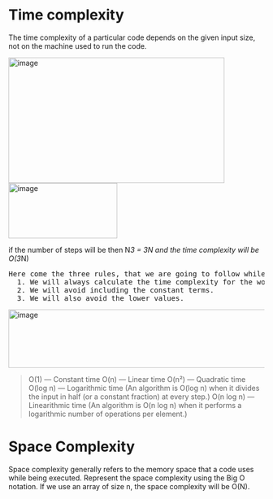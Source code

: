 # Time complexity

The time complexity of a particular code depends on the given input size, not on the machine used to run the code.

<img width="425" height="247" alt="image" src="https://github.com/user-attachments/assets/e6f6fc48-c0d1-4507-b8dc-3f4a399cb37b" />

<img width="214" height="109" alt="image" src="https://github.com/user-attachments/assets/5b7e209e-313b-43a2-a696-6a09a8a8923c" />

if the number of steps will be then N*3 = 3N and the time complexity will be O(3*N)

<pre>
Here come the three rules, that we are going to follow while calculating the time complexity:  
  1. We will always calculate the time complexity for the worst-case scenario.
  2. We will avoid including the constant terms.
  3. We will also avoid the lower values.
</pre>

<img width="588" height="115" alt="image" src="https://github.com/user-attachments/assets/648e3f87-6a50-4169-812a-483520ea99dd" />

>O(1) — Constant time
>O(n) — Linear time
>O(n²) — Quadratic time
>O(log n) — Logarithmic time (An algorithm is O(log n) when it divides the input in half (or a constant fraction) at every step.)
>O(n log n) — Linearithmic time (An algorithm is O(n log n) when it performs a logarithmic number of operations per element.)

# Space Complexity
Space complexity generally refers to the memory space that a code uses while being executed. 
Represent the space complexity using the Big O notation.
If we use an array of size n, the space complexity will be O(N).



